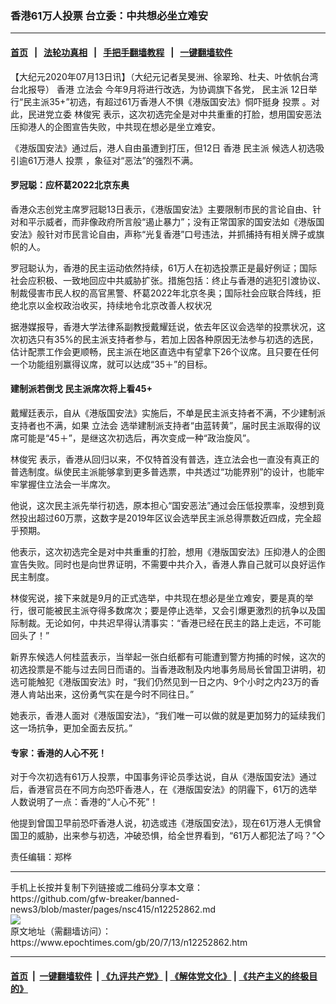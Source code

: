 ### 香港61万人投票 台立委：中共想必坐立难安
------------------------

#### [首页](https://github.com/gfw-breaker/banned-news3/blob/master/README.md) &nbsp;&nbsp;|&nbsp;&nbsp; [法轮功真相](https://github.com/begood0513/basic/blob/master/README.md)  &nbsp;&nbsp;|&nbsp;&nbsp; [手把手翻墙教程](https://github.com/gfw-breaker/guides/wiki)  &nbsp;&nbsp;|&nbsp;&nbsp; [一键翻墙软件](https://github.com/gfw-breaker/nogfw/blob/master/README.md)  



<div><p>
 【大纪元2020年07月13日讯】（大纪元记者吴旻洲、徐翠玲、杜夫、叶依帆台湾台北报导）
 <ok href="https://www.epochtimes.com/gb/tag/%E9%A6%99%E6%B8%AF.html">
  香港
 </ok>
 <ok href="https://www.epochtimes.com/gb/tag/%E7%AB%8B%E6%B3%95%E4%BC%9A.html">
  立法会
 </ok>
 今年9月将进行改选，为协调旗下各党，
 <ok href="https://www.epochtimes.com/gb/tag/%E6%B0%91%E4%B8%BB%E6%B4%BE.html">
  民主派
 </ok>
 12日举行“民主派35+”初选，有超过61万香港人不惧《港版国安法》恫吓挺身
 <ok href="https://www.epochtimes.com/gb/tag/%E6%8A%95%E7%A5%A8.html">
  投票
 </ok>
 。对此，民进党立委
 <ok href="https://www.epochtimes.com/gb/tag/%E6%9E%97%E4%BF%8A%E5%AE%AA.html">
  林俊宪
 </ok>
 表示，这次初选完全是对中共重重的打脸，想用国安恶法压抑港人的企图宣告失败，中共现在想必是坐立难安。
</p>
<p>
 《港版国安法》通过后，港人自由虽遭到打压，但12日
 <ok href="https://www.epochtimes.com/gb/tag/%E9%A6%99%E6%B8%AF.html">
  香港
 </ok>
 <ok href="https://www.epochtimes.com/gb/tag/%E6%B0%91%E4%B8%BB%E6%B4%BE.html">
  民主派
 </ok>
 候选人初选吸引逾61万港人
 <ok href="https://www.epochtimes.com/gb/tag/%E6%8A%95%E7%A5%A8.html">
  投票
 </ok>
 ，象征对“恶法”的强烈不满。
</p>
<h4>
 罗冠聪：应杯葛2022北京东奥
</h4>
<p>
 香港众志创党主席罗冠聪13日表示，《港版国安法》主要限制市民的言论自由、针对和平示威者，而非像政府所言般“遏止暴力”；没有正常国家的国安法如《港版国安法》般针对市民言论自由，声称“光复香港”口号违法，并抓捕持有相关牌子或旗帜的人。
</p>
<p>
 罗冠聪认为，香港的民主运动依然持续，61万人在初选投票正是最好例证；国际社会应积极、一致地回应中共威胁扩张。措施包括：终止与香港的逃犯引渡协议、制裁侵害市民人权的高官黑警、杯葛2022年北京冬奥；国际社会应联合阵线，拒绝北京以金权政治收买，持续地令北京改善人权状况
</p>
<p>
 据港媒报导，香港大学法律系副教授戴耀廷说，依去年区议会选举的投票状况，这次初选只有35%的民主派支持者参与，若加上因各种原因无法参与初选的选民，估计配票工作会更顺畅，民主派在地区直选中有望拿下26个议席。且只要在任何一个功能组别赢得议席，就可以达成“35＋”的目标。
</p>
<h4>
 建制派若倒戈 民主派席次将上看45+
</h4>
<p>
 戴耀廷表示，自从《港版国安法》实施后，不单是民主派支持者不满，不少建制派支持者也不满，如果
 <ok href="https://www.epochtimes.com/gb/tag/%E7%AB%8B%E6%B3%95%E4%BC%9A.html">
  立法会
 </ok>
 选举建制派支持者“由蓝转黄”，届时民主派取得的议席可能是“45＋”，是继这次初选后，再次变成一种“政治旋风”。
</p>
<p>
 <ok href="https://www.epochtimes.com/gb/tag/%E6%9E%97%E4%BF%8A%E5%AE%AA.html">
  林俊宪
 </ok>
 表示，香港从回归以来，不仅特首没有普选，连立法会也一直没有真正的普选制度。纵使民主派能够拿到更多普选票，中共透过“功能界别”的设计，也能牢牢掌握住立法会一半席次。
</p>
<p>
 他说，这次民主派先举行初选，原本担心“国安恶法”通过会压低投票率，没想到竟然投出超过60万票，这数字是2019年区议会选举民主派总得票数近四成，完全超乎预期。
</p>
<p>
 他表示，这次初选完全是对中共重重的打脸，想用《港版国安法》压抑港人的企图宣告失败。同时也是向世界证明，不需要中共介入，香港人靠自己就可以良好运作民主制度。
</p>
<p>
 林俊宪说，接下来就是9月的正式选举，中共现在想必是坐立难安，要是真的举行，很可能被民主派夺得多数席次；要是停止选举，又会引爆更激烈的抗争以及国际制裁。无论如何，中共迟早得认清事实：“香港已经在民主的路上走远，不可能回头了！”
</p>
<p>
 新界东候选人何桂蓝表示，当举起一张白纸都有可能遭到警方拘捕的时候，这次的初选投票是不能与过去同日而语的。当香港政制及内地事务局局长曾国卫讲明，初选可能触犯《港版国安法》时，“我们仍然见到一日之内、9个小时之内23万的香港人肯站出来，这份勇气实在是今时不同往日。”
</p>
<p>
 她表示，香港人面对《港版国安法》，“我们唯一可以做的就是更加努力的延续我们这一场抗争，更加全面去反抗。”
</p>
<h4>
 专家：香港的人心不死！
</h4>
<p>
 对于今次初选有61万人投票，中国事务评论员季达说，自从《港版国安法》通过后，香港官员在不同方向恐吓香港人，在《港版国安法》的阴霾下，61万的选举人数说明了一点：香港的“人心不死”！
</p>
<p>
 他提到曾国卫早前恐吓香港人说，初选或违《港版国安法》，现在61万港人无惧曾国卫的威胁，出来参与初选，冲破恐惧，给全世界看到，“61万人都犯法了吗？”◇
</p>
<p>
 责任编辑：郑桦
</p>
</div>
<hr/>
手机上长按并复制下列链接或二维码分享本文章：<br/>
https://github.com/gfw-breaker/banned-news3/blob/master/pages/nsc415/n12252862.md <br/>
<a href='https://github.com/gfw-breaker/banned-news3/blob/master/pages/nsc415/n12252862.md'><img src='https://github.com/gfw-breaker/banned-news3/blob/master/pages/nsc415/n12252862.md.png'/></a> <br/>
原文地址（需翻墙访问）：https://www.epochtimes.com/gb/20/7/13/n12252862.htm


------------------------
#### [首页](https://github.com/gfw-breaker/banned-news3/blob/master/README.md) &nbsp;|&nbsp; [一键翻墙软件](https://github.com/gfw-breaker/nogfw/blob/master/README.md) &nbsp;| [《九评共产党》](https://github.com/gfw-breaker/9ping.md/blob/master/README.md#九评之一评共产党是什么) | [《解体党文化》](https://github.com/gfw-breaker/jtdwh.md/blob/master/README.md) | [《共产主义的终极目的》](https://github.com/gfw-breaker/gczydzjmd.md/blob/master/README.md)


<img src='http://gfw-breaker.win/banned-news3/pages/nsc415/n12252862.md' width='0px' height='0px'/>